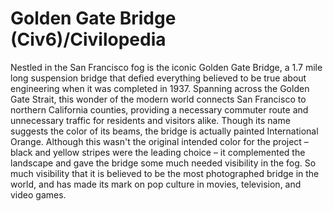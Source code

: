 # Golden Gate Bridge (Civ6)/Civilopedia

Nestled in the San Francisco fog is the iconic Golden Gate Bridge, a 1.7 mile long suspension bridge that defied everything believed to be true about engineering when it was completed in 1937. Spanning across the Golden Gate Strait, this wonder of the modern world connects San Francisco to northern California counties, providing a necessary commuter route and unnecessary traffic for residents and visitors alike.
Though its name suggests the color of its beams, the bridge is actually painted International Orange. Although this wasn't the original intended color for the project – black and yellow stripes were the leading choice – it complemented the landscape and gave the bridge some much needed visibility in the fog. So much visibility that it is believed to be the most photographed bridge in the world, and has made its mark on pop culture in movies, television, and video games.